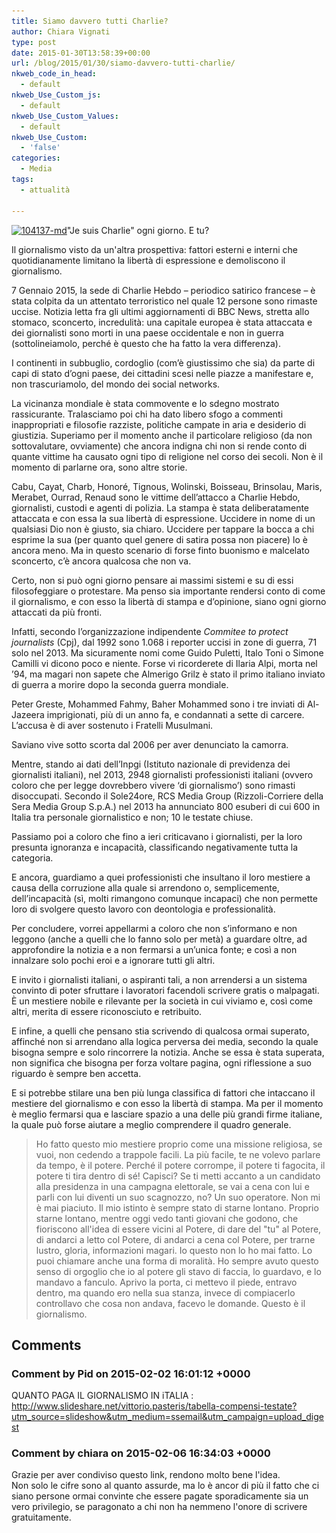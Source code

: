 ```yaml
---
title: Siamo davvero tutti Charlie?
author: Chiara Vignati
type: post
date: 2015-01-30T13:58:39+00:00
url: /blog/2015/01/30/siamo-davvero-tutti-charlie/
nkweb_code_in_head:
  - default
nkweb_Use_Custom_js:
  - default
nkweb_Use_Custom_Values:
  - default
nkweb_Use_Custom:
  - 'false'
categories:
  - Media
tags:
  - attualità

---
```

<a href="/wp-content/uploads/2015/01/104137-md.png" rel="lightbox[1653]"><img class="alignleft size-medium wp-image-1654" src="/wp-content/uploads/2015/01/104137-md-226x300.png" alt="104137-md" width="226" height="300" srcset="http://www.phme.it/wp-content/uploads/2015/01/104137-md-226x300.png 226w, http://www.phme.it/wp-content/uploads/2015/01/104137-md.png 640w" sizes="(max-width: 226px) 100vw, 226px" /></a>"Je suis Charlie" ogni giorno. E tu?

Il giornalismo visto da un'altra prospettiva: fattori esterni e interni che quotidianamente limitano la libertà di espressione e demoliscono il giornalismo.

<!--more-->

7 Gennaio 2015, la sede di Charlie Hebdo – periodico satirico francese – è stata colpita da un attentato terroristico nel quale 12 persone sono rimaste uccise. Notizia letta fra gli ultimi aggiornamenti di BBC News, stretta allo stomaco, sconcerto, incredulità: una capitale europea è stata attaccata e dei giornalisti sono morti in una paese occidentale e non in guerra (sottolineiamolo, perché è questo che ha fatto la vera differenza).

I continenti in subbuglio, cordoglio (com’è giustissimo che sia) da parte di capi di stato d’ogni paese, dei cittadini scesi nelle piazze a manifestare e, non trascuriamolo, del mondo dei social networks.

La vicinanza mondiale è stata commovente e lo sdegno mostrato rassicurante. Tralasciamo poi chi ha dato libero sfogo a commenti inappropriati e filosofie razziste, politiche campate in aria e desiderio di giustizia. Superiamo per il momento anche il particolare religioso (da non sottovalutare, ovviamente) che ancora indigna chi non si rende conto di quante vittime ha causato ogni tipo di religione nel corso dei secoli. Non è il momento di parlarne ora, sono altre storie.

Cabu, Cayat, Charb, Honoré, Tignous, Wolinski, Boisseau, Brinsolau, Maris, Merabet, Ourrad, Renaud sono le vittime dell’attacco a Charlie Hebdo, giornalisti, custodi e agenti di polizia. La stampa è stata deliberatamente attaccata e con essa la sua libertà di espressione. Uccidere in nome di un qualsiasi Dio non è giusto, sia chiaro. Uccidere per tappare la bocca a chi esprime la sua (per quanto quel genere di satira possa non piacere) lo è ancora meno. Ma in questo scenario di forse finto buonismo e malcelato sconcerto, c’è ancora qualcosa che non va.

Certo, non si può ogni giorno pensare ai massimi sistemi e su di essi filosofeggiare o protestare. Ma penso sia importante rendersi conto di come il giornalismo, e con esso la libertà di stampa e d’opinione, siano ogni giorno attaccati da più fronti.

Infatti, secondo l’organizzazione indipendente _Commitee to protect journalists_ (Cpj), dal 1992 sono 1.068 i reporter uccisi in zone di guerra, 71 solo nel 2013. Ma sicuramente nomi come Guido Puletti, Italo Toni o Simone Camilli vi dicono poco e niente. Forse vi ricorderete di Ilaria Alpi, morta nel ’94, ma magari non sapete che Almerigo Grilz è stato il primo italiano inviato di guerra a morire dopo la seconda guerra mondiale.

Peter Greste, Mohammed Fahmy, Baher Mohammed sono i tre inviati di Al-Jazeera imprigionati, più di un anno fa, e condannati a sette di carcere. L’accusa è di aver sostenuto i Fratelli Musulmani.

Saviano vive sotto scorta dal 2006 per aver denunciato la camorra.

Mentre, stando ai dati dell’Inpgi (Istituto nazionale di previdenza dei giornalisti italiani), nel 2013, 2948 giornalisti professionisti italiani (ovvero coloro che per legge dovrebbero vivere ‘di giornalismo’) sono rimasti disoccupati. Secondo il Sole24ore, RCS Media Group (Rizzoli-Corriere della Sera Media Group S.p.A.) nel 2013 ha annunciato 800 esuberi di cui 600 in Italia tra personale giornalistico e non; 10 le testate chiuse.

Passiamo poi a coloro che fino a ieri criticavano i giornalisti, per la loro presunta ignoranza e incapacità, classificando negativamente tutta la categoria.

E ancora, guardiamo a quei professionisti che insultano il loro mestiere a causa della corruzione alla quale si arrendono o, semplicemente, dell’incapacità (sì, molti rimangono comunque incapaci) che non permette loro di svolgere questo lavoro con deontologia e professionalità.

Per concludere, vorrei appellarmi a coloro che non s’informano e non leggono (anche a quelli che lo fanno solo per metà) a guardare oltre, ad approfondire la notizia e a non fermarsi a un’unica fonte; e così a non innalzare solo pochi eroi e a ignorare tutti gli altri.

E invito i giornalisti italiani, o aspiranti tali, a non arrendersi a un sistema convinto di poter sfruttare i lavoratori facendoli scrivere gratis o malpagati. È un mestiere nobile e rilevante per la società in cui viviamo e, così come altri, merita di essere riconosciuto e retribuito.

E infine, a quelli che pensano stia scrivendo di qualcosa ormai superato, affinché non si arrendano alla logica perversa dei media, secondo la quale bisogna sempre e solo rincorrere la notizia. Anche se essa è stata superata, non significa che bisogna per forza voltare pagina, ogni riflessione a suo riguardo è sempre ben accetta.

E si potrebbe stilare una ben più lunga classifica di fattori che intaccano il mestiere del giornalismo e con esso la libertà di stampa. Ma per il momento è meglio fermarsi qua e lasciare spazio a una delle più grandi firme italiane, la quale può forse aiutare a meglio comprendere il quadro generale.

> Ho fatto questo mio mestiere proprio come una missione religiosa, se vuoi, non cedendo a trappole facili. La più facile, te ne volevo parlare da tempo, è il potere. Perché il potere corrompe, il potere ti fagocita, il potere ti tira dentro di sé! Capisci? Se ti metti accanto a un candidato alla presidenza in una campagna elettorale, se vai a cena con lui e parli con lui diventi un suo scagnozzo, no? Un suo operatore. Non mi è mai piaciuto. Il mio istinto è sempre stato di starne lontano. Proprio starne lontano, mentre oggi vedo tanti giovani che godono, che fioriscono all'idea di essere vicini al Potere, di dare del "tu" al Potere, di andarci a letto col Potere, di andarci a cena col Potere, per trarne lustro, gloria, informazioni magari. Io questo non lo ho mai fatto. Lo puoi chiamare anche una forma di moralità. Ho sempre avuto questo senso di orgoglio che io al potere gli stavo di faccia, lo guardavo, e lo mandavo a fanculo. Aprivo la porta, ci mettevo il piede, entravo dentro, ma quando ero nella sua stanza, invece di compiacerlo controllavo che cosa non andava, facevo le domande. Questo è il giornalismo.

## Comments

### Comment by Pid on 2015-02-02 16:01:12 +0000
QUANTO PAGA IL GIORNALISMO IN iTALIA : <a href="http://www.slideshare.net/vittorio.pasteris/tabella-compensi-testate?utm_source=slideshow&#038;utm_medium=ssemail&#038;utm_campaign=upload_digest" rel="nofollow">http://www.slideshare.net/vittorio.pasteris/tabella-compensi-testate?utm_source=slideshow&utm_medium=ssemail&utm_campaign=upload_digest</a>

### Comment by chiara on 2015-02-06 16:34:03 +0000
Grazie per aver condiviso questo link, rendono molto bene l'idea.  
Non solo le cifre sono al quanto assurde, ma lo è ancor di più il fatto che ci siano persone ormai convinte che essere pagate sporadicamente sia un vero privilegio, se paragonato a chi non ha nemmeno l'onore di scrivere gratuitamente.